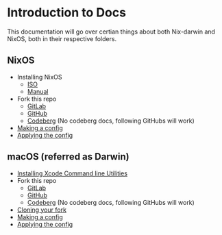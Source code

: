 # Introduction to Docs
This documentation will go over certian things about both Nix-darwin and NixOS, both in their respective folders.

## NixOS
- Installing NixOS
  - [ISO](https://nixos.org/download/#nixos-iso)
  - [Manual](https://nixos.org/manual/nixos/stable/#sec-installation)
- Fork this repo
  - [GitLab](https://docs.gitlab.com/user/project/repository/forking_workflow/)
  - [GitHub](https://docs.github.com/en/pull-requests/collaborating-with-pull-requests/working-with-forks/fork-a-repo)
  - [Codeberg](https://docs.github.com/en/pull-requests/collaborating-with-pull-requests/working-with-forks/fork-a-repo) (No codeberg docs, following GitHubs will work)
- [Making a config](./creating_a_config.md)
- [Applying the config](./applying_the_config.md)

## macOS (referred as Darwin)
- [Installing Xcode Command line Utilities](./darwin/XCLIUTIL.md)
- Fork this repo
  - [GitLab](https://docs.gitlab.com/user/project/repository/forking_workflow/)
  - [GitHub](https://docs.github.com/en/pull-requests/collaborating-with-pull-requests/working-with-forks/fork-a-repo)
  - [Codeberg](https://docs.github.com/en/pull-requests/collaborating-with-pull-requests/working-with-forks/fork-a-repo) (No codeberg docs, following GitHubs will work)
- [Cloning your fork](./cloning_repo.md)
- [Making a config](./creating_a_config.md)
- [Applying the config](./applying_the_config.md)
